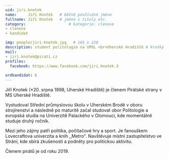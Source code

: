 ```yaml
---
uid: jiri.knotek
name:     Jiří Knotek  	# běžně používáné jméno
fullname: Jiří Knotek  	# jméno s tituly etc.
category:                   # kategorie: clenove
- clenove
- kandidat

img: people/jiri-knotek.jpg   # 165 x 220
description: student politologie na UPOL <br>Uherské Hradiště # kratký popis, max 160 znaků
mail:
- jiri.knotek@pirati.cz
profiles:
  facebook: https://www.facebook.com/jiri.knotek.3
  
ordkandidat: 6  
---
```


Jiří Knotek (*20. srpna 1998, Uherské Hradiště) je členem Pirátské strany v MS Uherské Hradiště.

Vystudoval Střední průmyslovou školu v Uherském Brodě v oboru strojírenství a následně po maturitě začal studovat obor Politologie a evropská studia na Univerzitě Palackého v Olomouci, kde momentálně studuje druhý ročník.

Mezi jeho zájmy patří politika, počítačové hry a sport. Je fanouškem Lovecraftova univerzita a knih ,,Metro". Navštěvuje místní zastupitelstvo ve Strání, kde sbírá zkušenosti a podněty pro politickou aktivitu.

Členem pirátů je od roku 2019.
